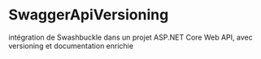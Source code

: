 # SwaggerApiVersioning
intégration de Swashbuckle dans un projet ASP.NET Core Web API, avec versioning et documentation enrichie

